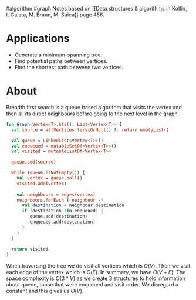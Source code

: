 #algorithm #graph
Notes based on [[Data structures & algorithms in Kotlin, I. Galata, M. Braun, M. Suica]] page 456.
# Applications
* Generate a minimum-spanning tree.
* Find potential paths between vertices.
* Find the shortest path between two vertices.
# About
Breadth first search is a queue based algorithm that visits the vertex and then all its direct neighbours before going to the next level in the graph.
```kotlin
fun Graph<Vertex<T>.bfs(): List<Vertex<T>> {
  val source = allVertices.firstOrNull() ?: return emptyList()

  val queue = LinkedList<Vertex<T>>()
  val enqueued = mutableSetOf<Vertex<T>>()
  val visited = mutableListOf<Vertex<T>>

  queue.add(source)

  while (queue.isNotEmpty()) {
    val vertex = queue.poll()
    visited.add(vertex)
	
	val neighbours = edges(vertex)
	neighbours.forEach { neighbour ->
	  val destination = neighbour.destination
	  if (destination !in enqueued) {
	     queue.add(destination)
	     enqueued.add(destination)
	  }
	}
  }
  
  return visited
}
```
When traversing the tree we do visit all vertices which is $O(V)$. Then we visit each edge of the vertex which is $O(E)$. In summary, we have $O(V + E)$.
	The space complexity is $O(3 * V)$ as we create 3 structures to hold information about queue, those that were enqueued and visit order. We disregard a constant and this gives us $O(V)$.